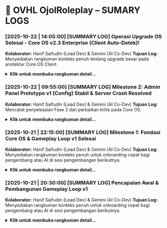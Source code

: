 # 📜 OVHL OjolRoleplay – SUMARY LOGS

### [2025-10-22 | 14:05:00] [SUMMARY LOG] Operasi Upgrade OS Selesai - Core OS v2.3 Enterprise (Client Auto-Detek)!
**Kolaborator:** Hanif Saifudin (Lead Dev) & Gemini (AI Co-Dev)
**Tujuan Log:** Menyediakan rangkuman konteks penuh tentang upgrade besar pada arsitektur Core OS Client.

<details>
<summary><strong>Klik untuk membuka rangkuman detail...</strong></summary>

---

#### **MASALAH AWAL:**
Arsitektur `ClientBootstrapper` v1.0 bersifat manual (`require` satu per satu), melanggar "Hukum Wajib Zero-Touch" dan visi "Reusable Engine" Core OS. Setiap penambahan/penghapusan modul client memerlukan modifikasi manual pada file `ClientBootstrapper.lua`.

#### **SOLUSI YANG DIIMPLEMENTASIKAN:**
Melakukan **"Operasi Upgrade OS" (FASE 1.5)** untuk merombak total arsitektur client:
1.  **Struktur Folder Standar:** Semua kode client (termasuk `PlayerDataController` dan `MainHUD`) dipindahkan ke dalam subfolder di `Source/Core/Client/Modules/`.
2.  **Sistem Manifest Client:** Diperkenalkan file `ClientManifest.lua` (nama diubah dari `manifest.client.lua` karena limitasi Roblox) di setiap folder modul client. File ini berisi metadata penting: `name`, `autoInit` (boolean), `loadOrder` (number), dan `entry` (string nama file `Main.lua`).
3.  **`ClientBootstrapper` v2.3 (Otomatis):** File `ClientBootstrapper.lua` ditulis ulang total menjadi versi 2.3 yang cerdas:
    * **Auto-Deteksi:** Secara otomatis men-scan semua folder di `Modules/`.
    * **Validasi Manifest:** Membaca dan memvalidasi `ClientManifest.lua`.
    * **Load Order:** Mengurutkan modul berdasarkan `loadOrder`.
    * **Auto-Init:** Hanya me-`require` dan memanggil `:Init()` pada modul yang `autoInit = true`.
    * **Dependency Injection:** Menyediakan `DI_Container` (`UIManager`, `PlayerDataController`, dll.) ke fungsi `:Init()` modul.
    * **Error Handling:** Memberikan log yang jelas jika manifest rusak atau *entry file* tidak ditemukan.
4.  **SOP Logging v1.0:** Mengimplementasikan standar *prefix log* baru (`[OVHL OS ENTERPRISE vX.X.X]` dan `[OVHL SYS MONITOR v1.0]`) pada `SystemMonitor`, `Bootstrapper` (Server), dan `ClientBootstrapper`.

#### **HASIL AKHIR:**
`Core OS` (Server & Client) kini 100% *auto-detek* dan *plug-and-play*. Penambahan atau penghapusan modul (Server maupun Client) **TIDAK MEMERLUKAN MODIFIKASI** pada file `Bootstrapper` atau `ClientBootstrapper`. Visi "Reusable Engine" tercapai. Log output juga menjadi lebih profesional. **Proyek siap untuk pengembangan modul gameplay.**

</details>


### \[2025-10-22 | 09:55:00\] \[SUMMARY LOG\] Milestone 2: Admin Panel Prototype v1 (Config) Stabil & Server Crash Resolved

**Kolaborator:** Hanif Saifudin (Lead Dev) & Gemini (AI Co-Dev) **Tujuan Log:** Mencatat penyelesaian Fase 2 dan perbaikan kritis pada Core OS.

<details> <summary><strong>Klik untuk membuka rangkuman detail...</strong></summary>

#### **BAGIAN 1: PENYELESAIAN FASE 2 (ADMIN PANEL PROTOTYPE)**

##### **Branch Fitur:**

`feature/admin-panel-v1`

##### **Tujuan Utama:**

Mengimplementasikan **Prototype** Admin Panel (Fase 2) yang dapat membaca dan mengubah konfigurasi game secara *real-time*.

##### **Alur Kerja Fitur yang Dicapai:**

1.  **`DataService` (Core):** Di-upgrade untuk bisa me-load dan menyimpan data konfigurasi global (`OVHL_CONFIG`) dari DataStore.

2.  **`AdminPanel UI` (Client):** Sukses memanggil `AdminGetConfig` untuk mengambil data config *live* dari server.

3.  **`AdminPanel Handler` (Server):** Sukses menerima data baru dari client (`AdminUpdateConfig`), menyimpannya ke `DataService`.

4.  **`Persistence`:** Perubahan config terbukti sukses tersimpan permanen di DataStore.

#### **BAGIAN 2: PERBAIKAN KRITIS CORE OS (SERVER CRASH)**

##### **Masalah yang Ditemukan:**

-   Saat pengerjaan Fase 2, ditemukan *bug* arsitektur kritis: Server gagal *booting* (`[MODULE_INIT_FAIL]`) karena `AdminPanel` dan `TestOrder` tidak bisa mendapatkan *dependency* service (misal: `SystemMonitor`).

##### **Akar Masalah & Solusi:**

-   **Masalah:** `ServiceManager.lua` (Core Service) salah dalam menerapkan *dependency injection*. Dia mem-passing `self` (dirinya sendiri) ke modul, padahal modul didesain untuk menerima `context table` (tabel berisi *semua* service).

-   **Solusi (TAHAP 4):**

    1.  `ServiceManager.lua` dirombak untuk membuat dan mem-passing `context table` yang valid (`{ DataService = ..., EventService = ..., ... }`) ke semua modul saat `init()`.

    2.  Semua modul yang terdampak (`AdminPanel/Handler.lua` dan `TestOrder/Handler.lua`) di-update agar membaca dari `context table` baru ini.

-   **Hasil:** *Crash* server teratasi 100%. Fondasi Core OS kini jauh lebih stabil.

#### **STATUS PROYEK SAAT INI:**

Server stabil, *crash* teratasi, dan **Fase 2 (Admin Panel Prototype Config) selesai**.

**Catatan Prototype:** Fungsi panel saat ini baru sebatas menyimpan config ke database. *Logic* gameplay (`TestOrder`, dll) **belum membaca config ini**, dan fitur *Hot Reload* (`Reload Module`) masih `TODO` (Tahap 3).

Proyek siap untuk melanjutkan ke Fase 3 (Implementasi *Hot Reload*).

</details>

### [2025-10-21 | 22:15:00] [SUMMARY LOG] Milestone 1: Fondasi Core OS & Gameplay Loop v1 Selesai
**Kolaborator:** Hanif Saifudin (Lead Dev) & Gemini (AI Co-Dev)
**Tujuan Log:** Menyediakan rangkuman konteks penuh untuk onboarding cepat bagi pengembang atau AI di sesi pengembangan berikutnya.

<details>
<summary><strong>Klik untuk membuka rangkuman detail...</strong></summary>

---

#### **BAGIAN 1: PEMBANGUNAN FONDASI CORE OS (FASE 1 - 4)**

##### **Branch Fitur:**
`dev/coreos`, `feature/fase-3-ui-sync`

##### **Tujuan Utama:**
Membangun arsitektur dasar game yang modular, scalable, dan anti-gagal menggunakan sistem Core OS yang terintegrasi penuh dengan Rojo.

##### **Komponen Kunci yang Dibangun:**
* **`Core OS Services (Server)`**: `Bootstrapper`, `ServiceManager`, `SystemMonitor`, `EventService`, `DataService`, `StyleService`.
* **`Arsitektur UI (Client)`**: `ClientBootstrapper`, `UIManager` (sebagai "Arsitek UI" terpusat), `PlayerDataController`, dan modul UI modular seperti `MainHUD`.
* **`Git Workflow`**: Mengadopsi alur kerja **Git Flow** (`main` > `develop` > `feature/...`) untuk menjaga stabilitas dan kerapian kode.

##### **Tantangan Kritis & Solusinya (Case Studies):**
1.  **`MASALAH: Rojo Double Boot`**
    * **Solusi:** Mengubah strategi pemetaan di `default.project.json` menjadi **pemetaan file eksplisit** untuk mencegah Rojo membuat skrip pembungkus.

2.  **`MASALAH: Race Condition Data Client`**
    * **Solusi:** Menerapkan **alur kerja berbasis sinyal** (`PlayerDataReady`) agar client hanya meminta data setelah server memberi "lampu hijau".

3.  **`MASALAH: Arsitektur UI Tidak Stabil`**
    * **Solusi:** Menciptakan **`UIManager`** sebagai "arsitek" terpusat yang bertanggung jawab penuh atas pembuatan dan styling semua elemen UI, sesuai prinsip **"Minta, Jangan Bikin Sendiri"**.

---

#### **BAGIAN 2: IMPLEMENTASI GAMEPLAY LOOP v1 (FASE 5 - 9)**

##### **Branch Fitur:**
`feature/gameplay-loop-v1`, `feature/trigger-zone-mission`, `feature/realtime-data-sync`

##### **Tujuan Utama:**
Mengimplementasikan alur interaksi pemain pertama yang lengkap, fungsional, dan responsif, dari menerima notifikasi hingga misi selesai dengan feedback visual real-time.

##### **Alur Kerja Fitur yang Dicapai:**
1.  **Notifikasi & Respon (Fase 5-6):** Server mengirim notifikasi order; client menampilkan UI interaktif (`TERIMA`/`TOLAK`) dan mengirim respon kembali ke server.
2.  **Misi Jadi Nyata (Fase 7-8):** Setelah order diterima, `ZoneService` membuat "zona tujuan" fisik di `Workspace`. Misi dianggap selesai ketika pemain menyentuh zona ini, yang kemudian memicu pemberian imbalan di server.
3.  **Sinkronisasi Real-time (Fase 9):** Setiap perubahan data di server (khususnya penambahan uang) kini langsung dipancarkan ke client melalui `RemoteEvent` (`UpdatePlayerData`), membuat HUD uang di layar pemain ter-update secara instan. Notifikasi "Misi Selesai!" juga ditambahkan untuk feedback.

##### **Tantangan Kritis & Solusinya (Case Studies):**
* **`MASALAH: Bug Kritis Core OS (Fase 8)`**
    * **Kasus:** Terjadi serangkaian error beruntun (`attempt to call missing method`, `Infinite yield possible`) yang disebabkan oleh kesalahan penulisan kode (minifikasi & salah panggil metode) di `StyleService` dan `EventService`.
    * **Solusi:** Melakukan "operasi bedah jantung". Semua file inti yang rusak ditulis ulang dari awal dengan kode yang rapi, jelas, dan anti-gagal, menyelesaikan semua error secara tuntas.

---

#### **BAGIAN 3: STRUKTUR FINAL PROYEK (Setelah Fase 9)**

##### **Struktur Folder `Source/`:**
```bash
Source/
├── Client
│   └── Init.client.lua
├── Core
│   ├── Client
│   │   ├── ClientBootstrapper.lua
│   │   ├── Controllers
│   │   │   ├── OrderController.lua
│   │   │   └── PlayerDataController.lua
│   │   ├── Services
│   │   │   └── UIManager.lua
│   │   └── UI
│   │       └── MainHUD.lua
│   ├── Server
│   │   ├── Kernel
│   │   │   └── Bootstrapper.lua
│   │   ├── Modules
│   │   │   └── TestOrder
│   │   │       ├── Handler.lua
│   │   │       └── manifest.lua
│   │   └── Services
│   │       ├── DataService.lua
│   │       ├── EventService.lua
│   │       ├── ServiceManager.lua
│   │       ├── StyleService.lua
│   │       ├── SystemMonitor.lua
│   │       └── ZoneService.lua
│   └── Shared
│       ├── Config.lua
│       └── Utils
│           └── Signal.lua
├── Replicated
│   └── .gitkeep
└── Server
    └── Init.server.lua
```

---

#### **STATUS PROYEK SAAT INI:**
Semua progres dari Fase 1 hingga 9 telah berhasil diimplementasikan, diuji, dan digabungkan ke dalam branch **`develop`**. Proyek kini memiliki fondasi Core OS yang stabil dan satu gameplay loop yang berfungsi penuh dari A-Z dengan feedback visual yang responsif. **Proyek siap untuk pengembangan fitur berikutnya.**

</details>

### [2025-10-21 | 20:30:00] [SUMMARY LOG] Pencapaian Awal & Pembangunan Gameplay Loop v1
**Kolaborator:** Hanif Saifudin (Lead Dev) & Gemini (AI Co-Dev)
**Tujuan Log:** Menyediakan rangkuman konteks penuh untuk onboarding cepat bagi pengembang atau AI di sesi pengembangan berikutnya.

<details>
<summary><strong>Klik untuk membuka rangkuman detail...</strong></summary>

---

#### **BAGIAN 1: PEMBANGUNAN FONDASI CORE OS (FASE 1 - 4)**

##### **Branch Fitur:**
`dev/coreos`, `feature/fase-3-ui-sync`

##### **Tujuan Utama:**
Membangun arsitektur dasar game yang modular, scalable, dan anti-gagal menggunakan sistem Core OS yang terintegrasi penuh dengan Rojo.

##### **Komponen Kunci yang Dibangun:**
* **`Core OS Services (Server)`**: `Bootstrapper`, `ServiceManager`, `SystemMonitor`, `EventService`, `DataService`, `StyleService`.
* **`Arsitektur UI (Client)`**: `ClientBootstrapper`, `UIManager` (sebagai "Arsitek UI" terpusat), `PlayerDataController`, dan modul UI modular seperti `MainHUD`.
* **`Git Workflow`**: Mengadopsi alur kerja **Git Flow** (`main` > `develop` > `feature/...`) untuk menjaga stabilitas dan kerapian kode.

##### **Tantangan Kritis & Solusinya (Case Studies):**

1.  **`MASALAH: Rojo Double Boot`**
    * **Kasus:** Konfigurasi `default.project.json` awal yang memetakan seluruh folder menyebabkan Rojo membuat skrip pembungkus, sehingga `Init.server.lua` dieksekusi dua kali.
    * **Solusi:** Mengubah strategi pemetaan menjadi **pemetaan file eksplisit**. Ini memberitahu Rojo untuk menempatkan file persis di tujuannya tanpa membuat instance perantara.

2.  **`MASALAH: Race Condition Data Client`**
    * **Kasus:** Client meminta data pemain segera setelah join, namun server masih dalam proses mengambil data dari DataStore, sehingga client menerima `nil`.
    * **Solusi:** Menerapkan **alur kerja berbasis sinyal**. `DataService` kini mengirim `RemoteEvent` ("PlayerDataReady") ke client *setelah* data berhasil dimuat. Client menunggu sinyal ini sebelum meminta data.

3.  **`MASALAH: Arsitektur UI Tidak Stabil`**
    * **Kasus:** Upaya awal menggunakan fitur Beta `StyleSheet` gagal karena harus diaktifkan manual dan tidak stabil.
    * **Solusi:** Menciptakan **`UIManager`** sebagai "arsitek" terpusat yang bertanggung jawab penuh atas pembuatan dan styling semua elemen UI, sesuai prinsip **"Minta, Jangan Bikin Sendiri"**.

---

#### **BAGIAN 2: IMPLEMENTASI GAMEPLAY LOOP v1 (FASE 5 - 7)**

##### **Branch Fitur:**
`feature/gameplay-loop-v1`

##### **Tujuan Utama:**
Mengimplementasikan alur interaksi pemain pertama yang lengkap dan fungsional, dari menerima notifikasi hingga menjalankan misi.

##### **Alur Kerja Fitur yang Dicapai:**
1.  **Fase 5 (Notifikasi):** Server mengirimkan notifikasi order baru ke client.
2.  **Fase 6 (Respon):** Client menampilkan UI interaktif (`TERIMA`/`TOLAK`) dan mengirimkan respon pemain kembali ke server.
3.  **Fase 7 (Aksi):** Server menerima respon "TERIMA" dan mengirim perintah balik ke client untuk menampilkan UI Misi Aktif.

---

#### **BAGIAN 3: STRUKTUR FINAL PROYEK (Setelah Gameplay Loop v1)**

##### **Struktur Folder `Source/`:**
```bash
Source/
├── Client
│   └── Init.client.lua
├── Core
│   ├── Client
│   │   ├── ClientBootstrapper.lua
│   │   ├── Controllers
│   │   │   ├── OrderController.lua
│   │   │   └── PlayerDataController.lua
│   │   ├── Services
│   │   │   └── UIManager.lua
│   │   └── UI
│   │       └── MainHUD.lua
│   ├── Server
│   │   ├── Kernel
│   │   │   └── Bootstrapper.lua
│   │   ├── Modules
│   │   │   └── TestOrder
│   │   │       ├── Handler.lua
│   │   │       └── manifest.lua
│   │   └── Services
│   │       ├── DataService.lua
│   │       ├── EventService.lua
│   │       ├── ServiceManager.lua
│   │       ├── StyleService.lua
│   │       └── SystemMonitor.lua
│   └── Shared
│       ├── Config.lua
│       └── Utils
│           └── Signal.lua
├── Replicated
│   └── .gitkeep
└── Server
    └── Init.server.lua
```

---

#### **STATUS PROYEK SAAT INI:**
Semua progres dari Fase 1 hingga 7 telah berhasil diimplementasikan, diuji, dan digabungkan ke dalam branch **`develop`**. Proyek kini memiliki fondasi Core OS yang stabil dan satu gameplay loop yang berfungsi penuh. Proyek siap untuk pengembangan fitur berikutnya.

</details>
